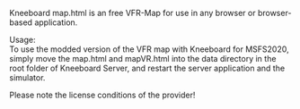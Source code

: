Kneeboard map.html is an free VFR-Map for use in any browser or browser-based application.

Usage:<br>
To use the modded version of the VFR map with Kneeboard for MSFS2020,
simply move the map.html and mapVR.html into the data directory in the root folder of Kneeboard Server,
and restart the server application and the simulator.

Please note the license conditions of the provider!
